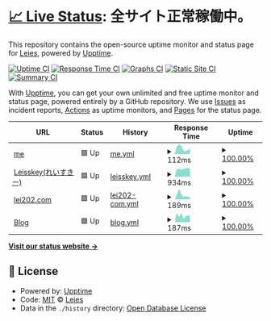 # [📈 Live Status](https://leies-202.github.io/le-upptime/): <!--live status--> **全サイト正常稼働中。**

This repository contains the open-source uptime monitor and status page for [Leies](https://me.lei202.com/), powered by [Upptime](https://github.com/upptime/upptime).

[![Uptime CI](https://github.com/Leies-202/le-upptime/workflows/Uptime%20CI/badge.svg)](https://github.com/Leies-202/le-upptime/actions?query=workflow%3A%22Uptime+CI%22)
[![Response Time CI](https://github.com/Leies-202/le-upptime/workflows/Response%20Time%20CI/badge.svg)](https://github.com/Leies-202/le-upptime/actions?query=workflow%3A%22Response+Time+CI%22)
[![Graphs CI](https://github.com/Leies-202/le-upptime/workflows/Graphs%20CI/badge.svg)](https://github.com/Leies-202/le-upptime/actions?query=workflow%3A%22Graphs+CI%22)
[![Static Site CI](https://github.com/Leies-202/le-upptime/workflows/Static%20Site%20CI/badge.svg)](https://github.com/Leies-202/le-upptime/actions?query=workflow%3A%22Static+Site+CI%22)
[![Summary CI](https://github.com/Leies-202/le-upptime/workflows/Summary%20CI/badge.svg)](https://github.com/Leies-202/le-upptime/actions?query=workflow%3A%22Summary+CI%22)

With [Upptime](https://upptime.js.org), you can get your own unlimited and free uptime monitor and status page, powered entirely by a GitHub repository. We use [Issues](https://github.com/Leies-202/le-upptime/issues) as incident reports, [Actions](https://github.com/Leies-202/le-upptime/actions) as uptime monitors, and [Pages](https://leies-202.github.io/le-upptime/) for the status page.

<!--start: status pages-->
<!-- This summary is generated by Upptime (https://github.com/upptime/upptime) -->
<!-- Do not edit this manually, your changes will be overwritten -->
<!-- prettier-ignore -->
| URL | Status | History | Response Time | Uptime |
| --- | ------ | ------- | ------------- | ------ |
| <img alt="" src="https://icons.duckduckgo.com/ip3/me.lei202.com.ico" height="13"> [me](https://me.lei202.com) | 🟩 Up | [me.yml](https://github.com/Leies-202/le-upptime/commits/HEAD/history/me.yml) | <details><summary><img alt="Response time graph" src="./graphs/me/response-time-week.png" height="20"> 112ms</summary><br><a href="https://status.lei202.com/history/me"><img alt="Response time 184" src="https://img.shields.io/endpoint?url=https%3A%2F%2Fraw.githubusercontent.com%2FLeies-202%2Fle-upptime%2FHEAD%2Fapi%2Fme%2Fresponse-time.json"></a><br><a href="https://status.lei202.com/history/me"><img alt="24-hour response time 109" src="https://img.shields.io/endpoint?url=https%3A%2F%2Fraw.githubusercontent.com%2FLeies-202%2Fle-upptime%2FHEAD%2Fapi%2Fme%2Fresponse-time-day.json"></a><br><a href="https://status.lei202.com/history/me"><img alt="7-day response time 112" src="https://img.shields.io/endpoint?url=https%3A%2F%2Fraw.githubusercontent.com%2FLeies-202%2Fle-upptime%2FHEAD%2Fapi%2Fme%2Fresponse-time-week.json"></a><br><a href="https://status.lei202.com/history/me"><img alt="30-day response time 144" src="https://img.shields.io/endpoint?url=https%3A%2F%2Fraw.githubusercontent.com%2FLeies-202%2Fle-upptime%2FHEAD%2Fapi%2Fme%2Fresponse-time-month.json"></a><br><a href="https://status.lei202.com/history/me"><img alt="1-year response time 185" src="https://img.shields.io/endpoint?url=https%3A%2F%2Fraw.githubusercontent.com%2FLeies-202%2Fle-upptime%2FHEAD%2Fapi%2Fme%2Fresponse-time-year.json"></a></details> | <details><summary><a href="https://status.lei202.com/history/me">100.00%</a></summary><a href="https://status.lei202.com/history/me"><img alt="All-time uptime 99.99%" src="https://img.shields.io/endpoint?url=https%3A%2F%2Fraw.githubusercontent.com%2FLeies-202%2Fle-upptime%2FHEAD%2Fapi%2Fme%2Fuptime.json"></a><br><a href="https://status.lei202.com/history/me"><img alt="24-hour uptime 100.00%" src="https://img.shields.io/endpoint?url=https%3A%2F%2Fraw.githubusercontent.com%2FLeies-202%2Fle-upptime%2FHEAD%2Fapi%2Fme%2Fuptime-day.json"></a><br><a href="https://status.lei202.com/history/me"><img alt="7-day uptime 100.00%" src="https://img.shields.io/endpoint?url=https%3A%2F%2Fraw.githubusercontent.com%2FLeies-202%2Fle-upptime%2FHEAD%2Fapi%2Fme%2Fuptime-week.json"></a><br><a href="https://status.lei202.com/history/me"><img alt="30-day uptime 100.00%" src="https://img.shields.io/endpoint?url=https%3A%2F%2Fraw.githubusercontent.com%2FLeies-202%2Fle-upptime%2FHEAD%2Fapi%2Fme%2Fuptime-month.json"></a><br><a href="https://status.lei202.com/history/me"><img alt="1-year uptime 99.99%" src="https://img.shields.io/endpoint?url=https%3A%2F%2Fraw.githubusercontent.com%2FLeies-202%2Fle-upptime%2FHEAD%2Fapi%2Fme%2Fuptime-year.json"></a></details>
| <img alt="" src="https://icons.duckduckgo.com/ip3/mk.lei202.com.ico" height="13"> [Leisskey(れいすきー)](https://mk.lei202.com) | 🟩 Up | [leisskey.yml](https://github.com/Leies-202/le-upptime/commits/HEAD/history/leisskey.yml) | <details><summary><img alt="Response time graph" src="./graphs/leisskey/response-time-week.png" height="20"> 934ms</summary><br><a href="https://status.lei202.com/history/leisskey"><img alt="Response time 907" src="https://img.shields.io/endpoint?url=https%3A%2F%2Fraw.githubusercontent.com%2FLeies-202%2Fle-upptime%2FHEAD%2Fapi%2Fleisskey%2Fresponse-time.json"></a><br><a href="https://status.lei202.com/history/leisskey"><img alt="24-hour response time 963" src="https://img.shields.io/endpoint?url=https%3A%2F%2Fraw.githubusercontent.com%2FLeies-202%2Fle-upptime%2FHEAD%2Fapi%2Fleisskey%2Fresponse-time-day.json"></a><br><a href="https://status.lei202.com/history/leisskey"><img alt="7-day response time 934" src="https://img.shields.io/endpoint?url=https%3A%2F%2Fraw.githubusercontent.com%2FLeies-202%2Fle-upptime%2FHEAD%2Fapi%2Fleisskey%2Fresponse-time-week.json"></a><br><a href="https://status.lei202.com/history/leisskey"><img alt="30-day response time 860" src="https://img.shields.io/endpoint?url=https%3A%2F%2Fraw.githubusercontent.com%2FLeies-202%2Fle-upptime%2FHEAD%2Fapi%2Fleisskey%2Fresponse-time-month.json"></a><br><a href="https://status.lei202.com/history/leisskey"><img alt="1-year response time 930" src="https://img.shields.io/endpoint?url=https%3A%2F%2Fraw.githubusercontent.com%2FLeies-202%2Fle-upptime%2FHEAD%2Fapi%2Fleisskey%2Fresponse-time-year.json"></a></details> | <details><summary><a href="https://status.lei202.com/history/leisskey">100.00%</a></summary><a href="https://status.lei202.com/history/leisskey"><img alt="All-time uptime 99.97%" src="https://img.shields.io/endpoint?url=https%3A%2F%2Fraw.githubusercontent.com%2FLeies-202%2Fle-upptime%2FHEAD%2Fapi%2Fleisskey%2Fuptime.json"></a><br><a href="https://status.lei202.com/history/leisskey"><img alt="24-hour uptime 100.00%" src="https://img.shields.io/endpoint?url=https%3A%2F%2Fraw.githubusercontent.com%2FLeies-202%2Fle-upptime%2FHEAD%2Fapi%2Fleisskey%2Fuptime-day.json"></a><br><a href="https://status.lei202.com/history/leisskey"><img alt="7-day uptime 100.00%" src="https://img.shields.io/endpoint?url=https%3A%2F%2Fraw.githubusercontent.com%2FLeies-202%2Fle-upptime%2FHEAD%2Fapi%2Fleisskey%2Fuptime-week.json"></a><br><a href="https://status.lei202.com/history/leisskey"><img alt="30-day uptime 100.00%" src="https://img.shields.io/endpoint?url=https%3A%2F%2Fraw.githubusercontent.com%2FLeies-202%2Fle-upptime%2FHEAD%2Fapi%2Fleisskey%2Fuptime-month.json"></a><br><a href="https://status.lei202.com/history/leisskey"><img alt="1-year uptime 99.97%" src="https://img.shields.io/endpoint?url=https%3A%2F%2Fraw.githubusercontent.com%2FLeies-202%2Fle-upptime%2FHEAD%2Fapi%2Fleisskey%2Fuptime-year.json"></a></details>
| <img alt="" src="https://icons.duckduckgo.com/ip3/lei202.com.ico" height="13"> [lei202.com](https://lei202.com) | 🟩 Up | [lei202-com.yml](https://github.com/Leies-202/le-upptime/commits/HEAD/history/lei202-com.yml) | <details><summary><img alt="Response time graph" src="./graphs/lei202-com/response-time-week.png" height="20"> 189ms</summary><br><a href="https://status.lei202.com/history/lei202-com"><img alt="Response time 170" src="https://img.shields.io/endpoint?url=https%3A%2F%2Fraw.githubusercontent.com%2FLeies-202%2Fle-upptime%2FHEAD%2Fapi%2Flei202-com%2Fresponse-time.json"></a><br><a href="https://status.lei202.com/history/lei202-com"><img alt="24-hour response time 101" src="https://img.shields.io/endpoint?url=https%3A%2F%2Fraw.githubusercontent.com%2FLeies-202%2Fle-upptime%2FHEAD%2Fapi%2Flei202-com%2Fresponse-time-day.json"></a><br><a href="https://status.lei202.com/history/lei202-com"><img alt="7-day response time 189" src="https://img.shields.io/endpoint?url=https%3A%2F%2Fraw.githubusercontent.com%2FLeies-202%2Fle-upptime%2FHEAD%2Fapi%2Flei202-com%2Fresponse-time-week.json"></a><br><a href="https://status.lei202.com/history/lei202-com"><img alt="30-day response time 223" src="https://img.shields.io/endpoint?url=https%3A%2F%2Fraw.githubusercontent.com%2FLeies-202%2Fle-upptime%2FHEAD%2Fapi%2Flei202-com%2Fresponse-time-month.json"></a><br><a href="https://status.lei202.com/history/lei202-com"><img alt="1-year response time 173" src="https://img.shields.io/endpoint?url=https%3A%2F%2Fraw.githubusercontent.com%2FLeies-202%2Fle-upptime%2FHEAD%2Fapi%2Flei202-com%2Fresponse-time-year.json"></a></details> | <details><summary><a href="https://status.lei202.com/history/lei202-com">100.00%</a></summary><a href="https://status.lei202.com/history/lei202-com"><img alt="All-time uptime 99.98%" src="https://img.shields.io/endpoint?url=https%3A%2F%2Fraw.githubusercontent.com%2FLeies-202%2Fle-upptime%2FHEAD%2Fapi%2Flei202-com%2Fuptime.json"></a><br><a href="https://status.lei202.com/history/lei202-com"><img alt="24-hour uptime 100.00%" src="https://img.shields.io/endpoint?url=https%3A%2F%2Fraw.githubusercontent.com%2FLeies-202%2Fle-upptime%2FHEAD%2Fapi%2Flei202-com%2Fuptime-day.json"></a><br><a href="https://status.lei202.com/history/lei202-com"><img alt="7-day uptime 100.00%" src="https://img.shields.io/endpoint?url=https%3A%2F%2Fraw.githubusercontent.com%2FLeies-202%2Fle-upptime%2FHEAD%2Fapi%2Flei202-com%2Fuptime-week.json"></a><br><a href="https://status.lei202.com/history/lei202-com"><img alt="30-day uptime 100.00%" src="https://img.shields.io/endpoint?url=https%3A%2F%2Fraw.githubusercontent.com%2FLeies-202%2Fle-upptime%2FHEAD%2Fapi%2Flei202-com%2Fuptime-month.json"></a><br><a href="https://status.lei202.com/history/lei202-com"><img alt="1-year uptime 99.97%" src="https://img.shields.io/endpoint?url=https%3A%2F%2Fraw.githubusercontent.com%2FLeies-202%2Fle-upptime%2FHEAD%2Fapi%2Flei202-com%2Fuptime-year.json"></a></details>
| <img alt="" src="https://icons.duckduckgo.com/ip3/blog.lei202.com.ico" height="13"> [Blog](https://blog.lei202.com) | 🟩 Up | [blog.yml](https://github.com/Leies-202/le-upptime/commits/HEAD/history/blog.yml) | <details><summary><img alt="Response time graph" src="./graphs/blog/response-time-week.png" height="20"> 187ms</summary><br><a href="https://status.lei202.com/history/blog"><img alt="Response time 332" src="https://img.shields.io/endpoint?url=https%3A%2F%2Fraw.githubusercontent.com%2FLeies-202%2Fle-upptime%2FHEAD%2Fapi%2Fblog%2Fresponse-time.json"></a><br><a href="https://status.lei202.com/history/blog"><img alt="24-hour response time 184" src="https://img.shields.io/endpoint?url=https%3A%2F%2Fraw.githubusercontent.com%2FLeies-202%2Fle-upptime%2FHEAD%2Fapi%2Fblog%2Fresponse-time-day.json"></a><br><a href="https://status.lei202.com/history/blog"><img alt="7-day response time 187" src="https://img.shields.io/endpoint?url=https%3A%2F%2Fraw.githubusercontent.com%2FLeies-202%2Fle-upptime%2FHEAD%2Fapi%2Fblog%2Fresponse-time-week.json"></a><br><a href="https://status.lei202.com/history/blog"><img alt="30-day response time 206" src="https://img.shields.io/endpoint?url=https%3A%2F%2Fraw.githubusercontent.com%2FLeies-202%2Fle-upptime%2FHEAD%2Fapi%2Fblog%2Fresponse-time-month.json"></a><br><a href="https://status.lei202.com/history/blog"><img alt="1-year response time 297" src="https://img.shields.io/endpoint?url=https%3A%2F%2Fraw.githubusercontent.com%2FLeies-202%2Fle-upptime%2FHEAD%2Fapi%2Fblog%2Fresponse-time-year.json"></a></details> | <details><summary><a href="https://status.lei202.com/history/blog">100.00%</a></summary><a href="https://status.lei202.com/history/blog"><img alt="All-time uptime 99.97%" src="https://img.shields.io/endpoint?url=https%3A%2F%2Fraw.githubusercontent.com%2FLeies-202%2Fle-upptime%2FHEAD%2Fapi%2Fblog%2Fuptime.json"></a><br><a href="https://status.lei202.com/history/blog"><img alt="24-hour uptime 100.00%" src="https://img.shields.io/endpoint?url=https%3A%2F%2Fraw.githubusercontent.com%2FLeies-202%2Fle-upptime%2FHEAD%2Fapi%2Fblog%2Fuptime-day.json"></a><br><a href="https://status.lei202.com/history/blog"><img alt="7-day uptime 100.00%" src="https://img.shields.io/endpoint?url=https%3A%2F%2Fraw.githubusercontent.com%2FLeies-202%2Fle-upptime%2FHEAD%2Fapi%2Fblog%2Fuptime-week.json"></a><br><a href="https://status.lei202.com/history/blog"><img alt="30-day uptime 100.00%" src="https://img.shields.io/endpoint?url=https%3A%2F%2Fraw.githubusercontent.com%2FLeies-202%2Fle-upptime%2FHEAD%2Fapi%2Fblog%2Fuptime-month.json"></a><br><a href="https://status.lei202.com/history/blog"><img alt="1-year uptime 99.96%" src="https://img.shields.io/endpoint?url=https%3A%2F%2Fraw.githubusercontent.com%2FLeies-202%2Fle-upptime%2FHEAD%2Fapi%2Fblog%2Fuptime-year.json"></a></details>

<!--end: status pages-->

[**Visit our status website →**](https://leies-202.github.io/le-upptime/)

## 📄 License

- Powered by: [Upptime](https://github.com/upptime/upptime)
- Code: [MIT](./LICENSE) © [Leies](https://me.lei202.com/)
- Data in the `./history` directory: [Open Database License](https://opendatacommons.org/licenses/odbl/1-0/)
